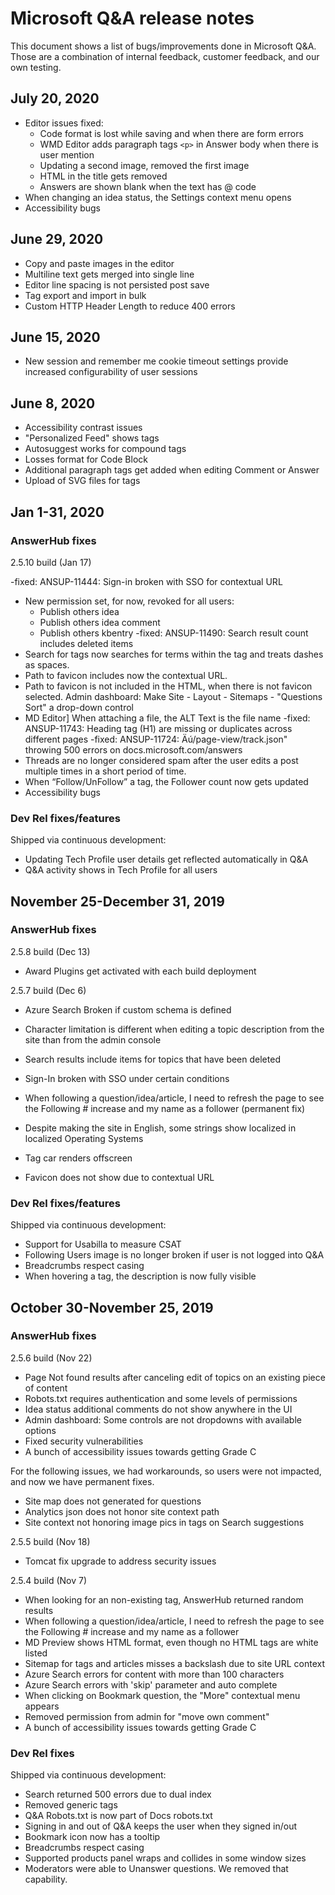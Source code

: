 # Microsoft Q&A release notes

This document shows a list of bugs/improvements done in Microsoft Q&A. Those are a combination of internal feedback, customer feedback, and our own testing.

## July 20, 2020

- Editor issues fixed:
    - Code format is lost while saving and when there are form errors
    - WMD Editor adds paragraph tags `<p>` in Answer body when there is user mention
    - Updating a second image, removed the first image
    - HTML in the title gets removed
    - Answers are shown blank when the text has @ code 
- When changing an idea status, the Settings context menu opens
- Accessibility bugs

## June 29, 2020

- Copy and paste images in the editor
- Multiline text gets merged into single line
- Editor line spacing is not persisted post save
- Tag export and import in bulk
- Custom HTTP Header Length to reduce 400 errors

## June 15, 2020

- New session and remember me cookie timeout settings provide increased configurability of user sessions

## June 8, 2020

- Accessibility contrast issues
- "Personalized Feed" shows tags
- Autosuggest works for compound tags
- Losses format for Code Block
- Additional paragraph tags get added when editing Comment or Answer
- Upload of SVG files for tags

## Jan 1-31, 2020

### AnswerHub fixes

2.5.10 build (Jan 17)

-fixed: ANSUP-11444: Sign-in broken with SSO for contextual URL
- New permission set, for now, revoked for all users:
    - Publish others idea                      
    - Publish others idea comment                  
    - Publish others kbentry
-fixed: ANSUP-11490: Search result count includes deleted items
- Search for tags now searches for terms within the tag and treats dashes as spaces.
- Path to favicon includes now the contextual URL.
- Path to favicon is not included in the HTML, when there is not favicon selected.
Admin dashboard: Make Site - Layout - Sitemaps - "Questions Sort" a drop-down control
- MD Editor] When attaching a file, the ALT Text is the file name
-fixed: ANSUP-11743: Heading tag (H1) are missing or duplicates across different pages
-fixed: ANSUP-11724: Äú/page-view/track.json" throwing 500 errors on docs.microsoft.com/answers
- Threads are no longer considered spam after the user edits a post multiple times in a short period of time.
- When “Follow/UnFollow” a tag, the Follower count now gets updated
- Accessibility bugs

### Dev Rel fixes/features

Shipped via continuous development: 

- Updating Tech Profile user details get reflected automatically in Q&A
- Q&A activity shows in Tech Profile for all users

## November 25-December 31, 2019

### AnswerHub fixes

2.5.8 build (Dec 13)

- Award Plugins get activated with each build deployment

2.5.7 build (Dec 6)

- Azure Search Broken if custom schema is defined
- Character limitation is different when editing a topic description from the site than from the admin console

- Search results include items for topics that have been deleted
- Sign-In broken with SSO under certain conditions
- When following a question/idea/article, I need to refresh the page to see the Following # increase and my name as a follower (permanent fix)
- Despite making the site in English, some strings show localized in localized Operating Systems
- Tag car renders offscreen
- Favicon does not show due to contextual URL

### Dev Rel fixes/features

Shipped via continuous development: 

* Support for Usabilla to measure CSAT 
* Following Users image is no longer broken if user is not logged into Q&A
* Breadcrumbs respect casing
* When hovering a tag, the description is now fully visible

## October 30-November 25, 2019

### AnswerHub fixes

2.5.6 build (Nov 22)

* Page Not found results after canceling edit of topics on an existing piece of content
* Robots.txt requires authentication and some levels of permissions
* Idea status additional comments do not show anywhere in the UI
* Admin dashboard: Some controls are not dropdowns with available options
* Fixed security vulnerabilities
* A bunch of accessibility issues towards getting Grade C

For the following issues, we had workarounds, so users were not impacted, and now we have permanent fixes.
* Site map does not generated for questions
* Analytics json does not honor site context path
* Site context not honoring image pics in tags on Search suggestions

2.5.5 build (Nov 18)

* Tomcat fix upgrade to address security issues

2.5.4 build (Nov 7)

* When looking for an non-existing tag, AnswerHub returned random results
* When following a question/idea/article, I need to refresh the page to see the Following # increase and my name as a follower
* MD Preview shows HTML format, even though no HTML tags are white listed
* Sitemap for tags and articles misses a backslash due to site URL context
* Azure Search errors for content with more than 100 characters
* Azure Search errors with 'skip' parameter and auto complete
* When clicking on Bookmark question, the "More" contextual menu appears
* Removed permission from admin for "move own comment"
* A bunch of accessibility issues towards getting Grade C

### Dev Rel fixes

Shipped via continuous development: 

* Search returned 500 errors due to dual index
* Removed generic tags 
* Q&A Robots.txt is now part of Docs robots.txt
* Signing in and out of Q&A keeps the user when they signed in/out
* Bookmark icon now has a tooltip
* Breadcrumbs respect casing
* Supported products panel wraps and collides in some window sizes
* Moderators were able to Unanswer questions. We removed that capability.
